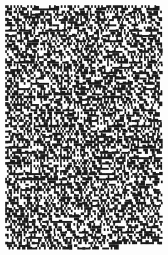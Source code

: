▜▟▝▞▞▅▞▝▟▇▃▃▃▙▟▇▝▝▝▉▞▝▃▞▜▞▝▟▟▅▜▚▜▛▜▟▞▝▟▄▞▝▟▄▟▇▛▇▝▚▜▙▟▐▃▄▟▊▟▄▝▟▃▛▞▙▝▇▟█▟▐▃▜▛▇▝▝▝▟▝▛▃▆▜▚▜▄▝▇▟▉▝▅▃▜▟▄▝▛▛▇▜▚▞▄▟▝▞▃▟▊▟▛▟▐▝▉▞▃▜▙▟▞▃▛▜▛▞▅▝▜▝▐▟▝▜▄▝▆▟▇▃▜▃▜▝▟▜▛▝▜▝▉▃▃▝▜▝▜▜▙▟▛▞▃▝▜▞▚▟▃▃▝▟▃▝▚▟▞▝▝▝▚▝▇▃▟▃▞▟▟▃▄▜▝▝▞▃▅▃▟▃▟▞▛▝▜▃▆▝▜▝▄▜▞▞▃▃▄▜▚▝▄▟▅▃▝▟█▟▅▝▅▃▄▞▜▝█▜▞▃▛▜▜▝▉▞▙▟▞▃▅▞▞▝▊▃▞▜▝▃▄▞▛▟▉▝▟▝▆▟▄▃▃▟▄▞▜▞▟▃▚▟▞▜▃▟▅▝▃▞▞▃▚▝▆▜▚▝▆▃▙▜▞▜▛▝▆▟▃▃▙▟▝▃▚▜▄▝▇▝▇▜▟▟▆▜▄▝▝▟█▜▛▝▜▝█▃▚▞▚▞▛▝▟▝▞▟▅▛▐▟▞▃▝▞▄▜▃▝▜▟▊▜▙▝▜▃▜▜▞▝▛▜▞▃▛▝▆▞▝▝▐▞▟▃▅▝▃▝▆▜▟▝▛▟▟▞▄▝▅▃▟▃▃▝▚▃▄▝▆▟▟▜▞▝▇▝▃▝▉▜▙▛▇▟▐▃▞▜▛▝▃▜▚▝▚▝▚▞▙▟▚▞▛▝▄▟▆▜▜▃▙▝▐▞▞▟▐▃▚▟▝▞▙▟▚▃▙▟▅▟▊▞▄▞▚▟▆▃▝▃▄▝▆▞▟▝▜▜▟▝▆▝▐▝▚▜▟▟▊▃▙▃▙▝▐▟▆▞▃▞▛▝▐▝▆▞▝▟▛▞▚▞▙▜▜▟▐▟█▝▛▟▊▃▜▃▝▃▅▝▝▃▃▟▃▃▟▞▚▟▝▟▉▝▞▝▅▟█▜▛▞▙▜▞▝▜▞▅▞▄▝▝▞▜▝▝▟▜▟▊▟▇▝▜▟▃▟▟▛▇▝▞▝▅▃▆▟▄▝▅▞▅▞▃▜▚▜▃▝▚▞▃▟▛▝▞▟▊▜▞▜▞▝▆▝▉▃▞▝▝▝▅▛▇▜▅▟▅▝▝▟▉▃▃▜▟▜▙▞▜▞▅▝▚▝▚▃▙▃▃▃▝▃▜▟▝▜▞▝▇▃▅▜▙▟▇▛▐▟▛▝▅▃▅▟▆▝▚▃▜▟▅▞▅▜▛▞▜▃▃▃▞▃▝▜▙▝▐▃▝▟▟▞▃▜▜▟▆▃▛▞▛▛▇▞▝▟▟▟▉▞▙▞▚▞▆▃▃▟▜▜▞▟▉▃▞▝▟▝▐▟▐▃▙▜▅▟▇▟▟▝▇▟█▞▝▟▃▃▜▞▜▟▝▜▃▜▙▝▄▟▜▃▝▟▜▟█▝▛▟▜▞▜▜▜▝▜▜▛▃▞▃▟▝▇▞▄▝▇▃▟▛▇▟▅▜▜▜▛▜▜▞▆▞▃▝▇▃▝▝▜▟▆▞▟▟▟▟▚▜▃▃▝▃▄▞▝▜▙▝▝▛▐▜▜▃▟▞▄▞▟▞▛▞▜▝▃▜▚▜▝▝▄▞▙▝▞▝▇▝▉▞▙▟▝▜▚▃▛▟▃▜▟▞▙▞▃▟▃▞▝▝▟▃▆▃▛▞▛▞▅▜▄▃▚▝▝▟▄▜▙▃▟▃▝▜▚▝▃▞▚▃▆▝▚▟▜▝▉▝▛▜▚▟▆▛▐▝▝▜▟▟▃▝▇▟▆▜▝▃▞▟▃▛▇▃▚▝▛▟▇▞▜▜▞▟▞▃▜▝█▝▉▟▜▝▄▝▊▝▇▜▛▝▐▟█▃▟▝▐▃▝▞▄▟▊▝▉▃▄▞▝▞▆▟▅▃▅▜▃▞▃▟▚▛▐▃▙▟▊▟▄▟▞▟▉▟▆▝▇▞▄▜▃▝▝▝▐▃▟▟▆▟▝▃▄▟▃▟▃▟▐▝▟▃▄▝▚▝▚▜▟▝▆▞▃▜▟▝▞▞▞▃▛▞▄▜▙▞▚▃▞▃▟▟▊▞▜▞▆▞▙▞▙▞▞▝▃▜▜▃▚▛▇▜▞▝▞▞▝▞▆▃▅▜▛▜▞▝▞▝▛▝█▞▙▞▙▟▇▃▄▝▐▃▜▃▄▞▙▝▅▜▃▛▐▞▄▟▚▝▛▛▇▞▚▟█▞▃▞▝▜▛▞▟▜▜▟▝▞▅▟▟▜▄▟▜▟▛▟▇▝▉▞▛▜▜▟▟▞▙▛▇▃▄▟▟▃▟▟▚▝▝▝▜▞▙▜▛▜▃▟▄▝▛▜▟▜▜▟▜▝▅▜▚▟▝▝▆▟▐▜▟▃▆▟▆▟▝▟▟▝▄▟█▃▅▃▅▞▅▟▚▜▙▝▐▝▜▞▟▝▐▜▃▝▄▜▚▟▅▃▄▟▞▃▃▞▛▜▃▝▉▝▉▜▙▟▞▟▆▞▄▞▞▝▉▟█▜▃▞▙▜▟▟▟▝▝▝▛▝▃▜▅▟▟▟█▞▃▟▟▝▄▟▆▃▃▃▅▜▃▃▄▟▇▟▉▜▟▟▝▝▐▞▝▃▝▝▐▝▝▃▜▞▞▟▛▞▆▝▉▃▅▃▚▜▅▛▐▟▇▝▄▟▜▞▟▜▚▝▇▝▞▜▝▝▐▝▞▞▛▜▄▞▛▝▝▟▛▞▆▞▟▞▄▜▙▟▃▃▚▞▄▟▐▝▛▟▜▟▊▜▃▝▟▜▝▟▟▃▄▞▅▟▃▃▙▜▄▞▚▛▐▜▛▃▝▟▉▟▊▟▆▞▙▃▃▃▟▝▃▜▅▝▃▞▃▜▙▝▅▃▅▞▄▝▟▃▅▟▅▟▇▟▇▜▟▟▊▃▅▞▛▜▚▝▅▟▆▝▇▃▃▟▄▟▛▟▝▟▝▝▛▝▇▝▛▜▙▜▙▟▚▝▝▃▝▝▟▝▅▞▛▜▄▟▄▟▅▝▆▞▆▛▐▞▝▝▟▞▃▃▝▝▛▃▅▝▉▟▊▃▃▜▛▝▝▃▜▟▚▃▆▟▜▟▉▞▟▞▜▝▐▟▝▜▚▟▉▞▞▝▇▞▟▞▚▝▞▞▝▟▃▝▉▞▛▜▛▝▄▃▚▜▝▝▐▃▚▞▝▞▃▝▝▃▝▜▞▟▚▝▚▃▜▝▃▛▐▃▚▞▟▝▚▟▄▜▚▝▆▟█▝▟▃▝▜▚▝█▟▜▝▝▜▛▝▉▞▝▞▞▞▝▟█▜▛▝█▟▚▜▞▃▃▜▄▞▚▜▅▝▝▃▄▝▉▞▜▝▐▞▜▃▛▝▛▜▃▝▟▜▞▟▃▝▉▞▆▝▐▞▛▝▛▟▇▜▙▜▃▟▞▞▟▝▚▞▚▟▛▜▄▜▜▜▄▞▙▃▞▛▇▞▅▜▛▞▜▟▉▝▜▞▟▝▉▜▞▞▚▝▝▝▐▜▛▃▝▟▊▞▆▜▚▟▛▞▜▃▜▟▚▝▞▞▞▜▙▜▙▟▊▟▐▞▝▛▇▞▙▝▆▞▜▞▅▟▅▞▚▟▚▝▐▟▜▝▃▝▇▃▛▝▜▞▃▝▄▞▃▞▜▃▛▞▅▞▛▟▉▃▆▝▛▃▄▜▃▃▅▃▃▃▝▜▅▞▝▃▞▝▚▝▛▞▄▟▞▝▟▜▜▜▃▝▞▟▐▞▃▃▟▝▞▜▜▟▄▜▄▝▅▞▄▝▊▃▝▟▊▝▐▞▝▝▉▟▄▟▝▝▚▞▄▃▃▝▆▃▆▝▜▜▃▟▅▝▝▝█▃▙▜▞▃▟▞▛▞▆▛▐▝▜▃▞▜▅▝▃▟▄▝▛▟▊▝▝▝▅▟▜▃▟▟▞▃▟▜▄▟▃▝▚▜▝▞▟▜▝▃▟▟▃▃▚▟▊▞▝▞▛▃▃▜▅▃▟▞▜▟▄▞▆▝▉▝▐▞▄▝▆▝▃▜▟▜▜▟▟▃▄▃▙▝▟▝▐▞▄▃▛▃▚▜▞▜▄▝▉▟▝▝▟▝▛▃▞▞▅▜▝▃▆▟▆▜▛▞▆▞▜▃▆▃▛▜▄▝▛▞▚▛▇▜▙▃▞▞▜▝▟▜▞▞▅▟█▝▚▃▄▃▞▟▅▝▃▃▜▜▉
